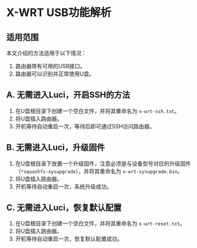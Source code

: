 # X-WRT USB功能解析

## 适用范围
本文介绍的方法适用于以下情况：

1. 路由器带有可用的USB接口。
2. 路由器可以识别并正常使用U盘。

## A. 无需进入Luci，开启SSH的方法

1. 在U盘根目录下创建一个空白文件，并将其重命名为 `x-wrt-ssh.txt`。
2. 将U盘插入路由器。
3. 开机等待自动重启一次，等待后即可通过SSH访问路由器。

## B. 无需进入Luci，升级固件

1. 在U盘根目录下放置一个升级固件，注意必须是与设备型号对应的升级固件（`*squashfs-sysupgrade`），并将其重命名为 `x-wrt-sysupgrade.bin`。
2. 将U盘插入路由器。
3. 开机等待自动重启一次，系统升级成功。

## C. 无需进入Luci，恢复默认配置

1. 在U盘根目录下创建一个空白文件，并将其重命名为 `x-wrt-reset.txt`。
2. 将U盘插入路由器。
3. 开机等待自动重启一次，恢复默认配置成功。
